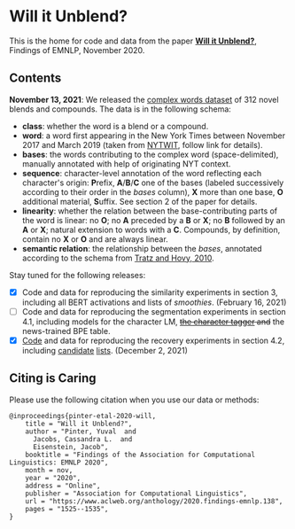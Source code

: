 # Will it Unblend?

This is the home for code and data from the paper [**Will it Unblend?**](https://www.aclweb.org/anthology/2020.findings-emnlp.138/), Findings of EMNLP, November 2020.

## Contents
**November 13, 2021**: We released the [complex words dataset](https://github.com/yuvalpinter/unblend/blob/main/complex_words.tsv) of 312 novel blends and compounds.
The data is in the following schema:
* **class**: whether the word is a blend or a compound.
* **word**: a word first appearing in the New York Times between November 2017 and March 2019 (taken from [NYTWIT](https://github.com/yuvalpinter/nytwit), follow link for details).
* **bases**: the words contributing to the complex word (space-delimited), manually annotated with help of originating NYT context.
* **sequence**: character-level annotation of the word reflecting each character's origin: **P**refix, **A**/**B**/**C** one of the bases (labeled successively according to their order in the *bases* column), **X** more than one base, **O** additional material, **S**uffix. See section 2 of the paper for details.
* **linearity**: whether the relation between the base-contributing parts of the word is linear: no **O**; no **A** preceded by a **B** or **X**; no **B** followed by an **A** or **X**; natural extension to words with a **C**. Compounds, by definition, contain no **X** or **O** and are always linear.
* **semantic relation**: the relationship between the *bases*, annotated according to the schema from [Tratz and Hovy, 2010](https://www.aclweb.org/anthology/P10-1070/).

Stay tuned for the following releases:
- [x] Code and data for reproducing the similarity experiments in section 3, including all BERT activations and lists of *smoothies*. (February 16, 2021)
- [ ] Code and data for reproducing the segmentation experiments in section 4.1, including models for the character LM, ~~[the character tagger](data/paxobs_charmanteau-to-nyt.pkl) and~~ the news-trained BPE table.
- [x] [Code](src/ranking) and data for reproducing the recovery experiments in section 4.2, including [candidate](data/recovery_candidates_fasttext.tsv) [lists](data/recovery_candidates_glove840b.tsv). (December 2, 2021)

## Citing is Caring
Please use the following citation when you use our data or methods:
```
@inproceedings{pinter-etal-2020-will,
    title = "Will it Unblend?",
    author = "Pinter, Yuval  and
      Jacobs, Cassandra L.  and
      Eisenstein, Jacob",
    booktitle = "Findings of the Association for Computational Linguistics: EMNLP 2020",
    month = nov,
    year = "2020",
    address = "Online",
    publisher = "Association for Computational Linguistics",
    url = "https://www.aclweb.org/anthology/2020.findings-emnlp.138",
    pages = "1525--1535",
}
```
